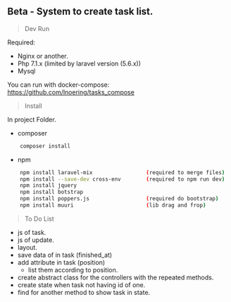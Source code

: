 ## Beta - System to create task list.

> Dev Run

Required:
- Nginx or another.
- Php 7.1.x (limited by laravel version (5.6.x))
- Mysql

You can run with docker-compose: https://github.com/lnoering/tasks_compose

> Install

In project Folder.

- composer
```bash
    composer install
```

- npm
```bash
    npm install laravel-mix                 (required to merge files)
    npm install --save-dev cross-env        (required to npm run dev)
    npm install jquery
    npm install botstrap
    npm install poppers.js                  (required do bootstrap)    
    npm install muuri                       (lib drag and frop)
```

> To Do List

- js of task.
- js of update.
- layout.
- save data of in task (finished_at)
- add attribute in task (position)
    + list them according to position.
- create abstract class for the controllers with the repeated methods.
- create state when task not having id of one.
- find for another method to show task in state.
